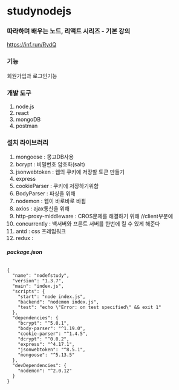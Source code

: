 # studynodejs

### **따라하며 배우는 노드, 리액트 시리즈 - 기본 강의**

https://inf.run/RydQ



### 기능

회원가입과 로그인기능



### 개발 도구

1. node.js 
2. react
3. mongoDB
4. postman



### 설치 라이브러리

1. mongoose : 몽고DB사용
2. bcrypt : 비밀번호 암호화(salt)
3. jsonwebtoken : 웹의 쿠키에 저장할 토큰 만들기
4. express
5. cookieParser : 쿠키에 저장하기위함
6. BodyParser : 파싱을 위해
7. nodemon : 웹이 바로바로 바뀜
8. axios : ajax통신을 위해
9. http-proxy-middleware : CROS문제를 해결하기 위해 //client부분에
10. concurrently : 백서버와 프론트 서버를 한번에 킬 수 있게 해준다
11. antd : css 프레임워크
12. redux : 

###### **package.json**

```
{
  "name": "nodefstudy",
  "version": "1.3.7",
  "main": "index.js",
  "scripts": {
    "start": "node index.js",
    "backend": "nodemon index.js",
    "test": "echo \"Error: on test specified\" && exit 1"
  },
  "dependencies": {
    "bcrypt": "^5.0.1",
    "body-parser": "^1.19.0",
    "cookie-parser": "^1.4.5",
    "dcrypt": "^0.0.2",
    "express": "^4.17.1",
    "jsonwebtoken": "^8.5.1",
    "mongoose": "^5.13.5"
  },
  "devDependencies": {
    "nodemon": "^2.0.12"
  }
}
```

